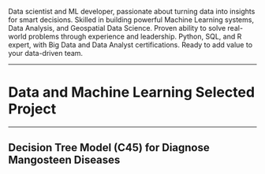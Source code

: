 <!-- Data scientist and machine learning developer with a passion for extracting valuable insights from data to drive informed decision-making. Skilled in building powerful ML systems, classifying data, and leading large-scale events. Proven ability to apply data science techniques to real-world challenges, as demonstrated through experience at Balai Pengujian Standard Instrument Tanaman Buah Tropika and leadership of Data Science Weekend. Proficient in Python, SQL, and R, and holds certifications in Big Data Using Python and Data Analyst Essential by Cisco. Eager to contribute expertise and passion to a data-driven organization. -->
Data scientist and ML developer, passionate about turning data into insights for smart decisions. Skilled in building powerful Machine Learning systems, Data Analysis, and Geospatial Data Science. Proven ability to solve real-world problems through experience and leadership. Python, SQL, and R expert, with Big Data and Data Analyst certifications. Ready to add value to your data-driven team.
* * *
# Data and Machine Learning Selected Project
* * *
## Decision Tree Model (C45) for Diagnose Mangosteen Diseases